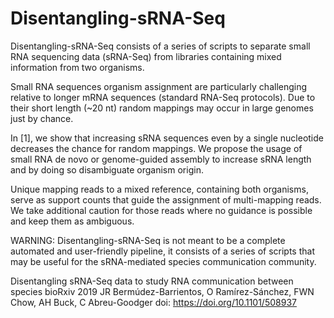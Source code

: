 # Disentangling-sRNA-Seq


Disentangling-sRNA-Seq consists of a series of scripts to separate small RNA sequencing data (sRNA-Seq) from libraries containing mixed information from two organisms.

Small RNA sequences organism assignment are particularly challenging relative to longer mRNA sequences (standard RNA-Seq protocols). Due to their short length (~20 nt) random mappings may occur in large genomes just by chance. 

In [1], we show that increasing sRNA sequences even by a single nucleotide decreases the chance for random mappings. We propose the usage of small RNA de novo or genome-guided assembly to increase sRNA length and by doing so disambiguate organism origin.

Unique mapping reads to a mixed reference, containing both organisms, serve as support counts that guide the assignment of multi-mapping reads. We take additional caution for those reads where no guidance is possible and keep them as ambiguous.

WARNING: Disentangling-sRNA-Seq is not meant to be a complete automated and user-friendly pipeline, it consists of a series of scripts that may be useful for the sRNA-mediated species communication community.  

Disentangling sRNA-Seq data to study RNA communication between species
bioRxiv 2019
JR Bermúdez-Barrientos, O Ramírez-Sánchez, FWN Chow, AH Buck, C Abreu-Goodger
doi: https://doi.org/10.1101/508937